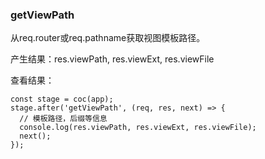 ### getViewPath

从req.router或req.pathname获取视图模板路径。

产生结果：res.viewPath, res.viewExt, res.viewFile

查看结果：
```
const stage = coc(app);
stage.after('getViewPath', (req, res, next) => {
  // 模板路径，后缀等信息
  console.log(res.viewPath, res.viewExt, res.viewFile);
  next();
});
```